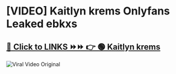 
 # [VIDEO] Kaitlyn krems Onlyfans Leaked ebkxs

## <h2><a href="https://clipsfans.com/Kaitlyn_krems&ref=git">🔗 Click to LINKS ⏩⏩ 👉 🟢 Kaitlyn krems </a></h2>

<a href="https://clipsfans.com/Kaitlyn_krems&ref=git" rel="nofollow" data-target="animated-image.originalLink"><img src="https://i.ibb.co.com/xMMVF88/686577567.gif" alt="Viral Video Original" style="max-width: 100%; display: inline-block;" data-target="animated-image.originalImage"></a>

